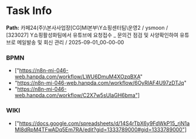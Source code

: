 # Task Info

**Path:** 카페24(주)\본사사업장\[CG]MI본부\Y쇼핑센터팀\운영2 / ysmoon / [323027] Y쇼핑활성화팀에서 유튜브에 요청접수 _ 문의건 점검 및 사양확인하여 유튜브로 메일발송 및 회신 관리 / 2025-09-01_00-00-00

### BPMN
- ["https://n8n-mi-046-web.hanpda.com/workflow/LWU6DmuM4XOzqBXA"
- "https://n8n-mi-046-web.hanpda.com/workflow/6OyRlAF4U97zDTJq"
- "https://n8n-mi-046-web.hanpda.com/workflow/C2X7w5sUlaGH6bma"]

### WIKI
- ["https://docs.google.com/spreadsheets/d/14S4rTbX6y9FdWkP15_rjN1aMl8dRpM4TFwADq5Em7RA/edit?gid=1333789000#gid=1333789000"]

